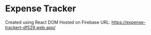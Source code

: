 # Expense Tracker

Created using React DOM
Hosted on Firebase
URL: https://expense-trackert-df529.web.app/